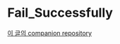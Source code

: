 # Fail_Successfully

[이 글의 companion repository](https://biscuit-basket.notion.site/Fail-Successfully-6da94afa50584867857802127b6ac630)
